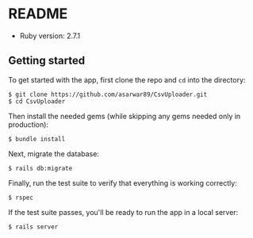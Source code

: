 # README

* Ruby version: 2.7.1

## Getting started

To get started with the app, first clone the repo and `cd` into the directory:

```
$ git clone https://github.com/asarwar89/CsvUploader.git
$ cd CsvUploader
```

Then install the needed gems (while skipping any gems needed only in production):

```
$ bundle install
```

Next, migrate the database:

```
$ rails db:migrate
```

Finally, run the test suite to verify that everything is working correctly:

```
$ rspec
```

If the test suite passes, you'll be ready to run the app in a local server:

```
$ rails server
```

